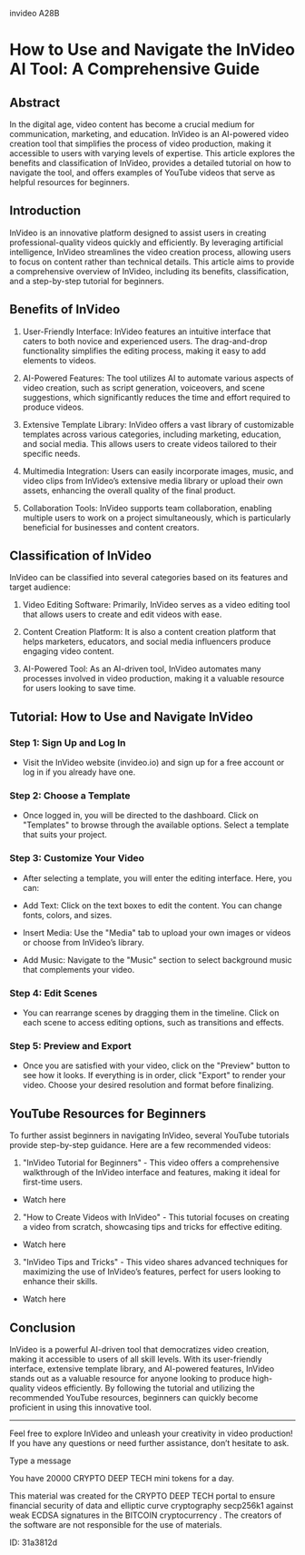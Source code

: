 invideo A28B
# How to Use and Navigate the InVideo AI Tool: A Comprehensive Guide



## Abstract



In the digital age, video content has become a crucial medium for communication, marketing, and education. InVideo is an AI-powered video creation tool that simplifies the process of video production, making it accessible to users with varying levels of expertise. This article explores the benefits and classification of InVideo, provides a detailed tutorial on how to navigate the tool, and offers examples of YouTube videos that serve as helpful resources for beginners.



## Introduction



InVideo is an innovative platform designed to assist users in creating professional-quality videos quickly and efficiently. By leveraging artificial intelligence, InVideo streamlines the video creation process, allowing users to focus on content rather than technical details. This article aims to provide a comprehensive overview of InVideo, including its benefits, classification, and a step-by-step tutorial for beginners.



## Benefits of InVideo



1. User-Friendly Interface: InVideo features an intuitive interface that caters to both novice and experienced users. The drag-and-drop functionality simplifies the editing process, making it easy to add elements to videos.



2. AI-Powered Features: The tool utilizes AI to automate various aspects of video creation, such as script generation, voiceovers, and scene suggestions, which significantly reduces the time and effort required to produce videos.



3. Extensive Template Library: InVideo offers a vast library of customizable templates across various categories, including marketing, education, and social media. This allows users to create videos tailored to their specific needs.



4. Multimedia Integration: Users can easily incorporate images, music, and video clips from InVideo’s extensive media library or upload their own assets, enhancing the overall quality of the final product.



5. Collaboration Tools: InVideo supports team collaboration, enabling multiple users to work on a project simultaneously, which is particularly beneficial for businesses and content creators.



## Classification of InVideo



InVideo can be classified into several categories based on its features and target audience:



1. Video Editing Software: Primarily, InVideo serves as a video editing tool that allows users to create and edit videos with ease.



2. Content Creation Platform: It is also a content creation platform that helps marketers, educators, and social media influencers produce engaging video content.



3. AI-Powered Tool: As an AI-driven tool, InVideo automates many processes involved in video production, making it a valuable resource for users looking to save time.



## Tutorial: How to Use and Navigate InVideo



### Step 1: Sign Up and Log In



- Visit the InVideo website (invideo.io) and sign up for a free account or log in if you already have one.



### Step 2: Choose a Template



- Once logged in, you will be directed to the dashboard. Click on "Templates" to browse through the available options. Select a template that suits your project.



### Step 3: Customize Your Video



- After selecting a template, you will enter the editing interface. Here, you can:

- Add Text: Click on the text boxes to edit the content. You can change fonts, colors, and sizes.

- Insert Media: Use the "Media" tab to upload your own images or videos or choose from InVideo’s library.

- Add Music: Navigate to the "Music" section to select background music that complements your video.



### Step 4: Edit Scenes



- You can rearrange scenes by dragging them in the timeline. Click on each scene to access editing options, such as transitions and effects.



### Step 5: Preview and Export



- Once you are satisfied with your video, click on the "Preview" button to see how it looks. If everything is in order, click "Export" to render your video. Choose your desired resolution and format before finalizing.



## YouTube Resources for Beginners



To further assist beginners in navigating InVideo, several YouTube tutorials provide step-by-step guidance. Here are a few recommended videos:



1. "InVideo Tutorial for Beginners" - This video offers a comprehensive walkthrough of the InVideo interface and features, making it ideal for first-time users.

- Watch here



2. "How to Create Videos with InVideo" - This tutorial focuses on creating a video from scratch, showcasing tips and tricks for effective editing.

- Watch here



3. "InVideo Tips and Tricks" - This video shares advanced techniques for maximizing the use of InVideo’s features, perfect for users looking to enhance their skills.

- Watch here



## Conclusion



InVideo is a powerful AI-driven tool that democratizes video creation, making it accessible to users of all skill levels. With its user-friendly interface, extensive template library, and AI-powered features, InVideo stands out as a valuable resource for anyone looking to produce high-quality videos efficiently. By following the tutorial and utilizing the recommended YouTube resources, beginners can quickly become proficient in using this innovative tool.



---



Feel free to explore InVideo and unleash your creativity in video production! If you have any questions or need further assistance, don’t hesitate to ask.



Type a message

You have 20000 CRYPTO DEEP TECH mini tokens for a day.


This material was created for the  CRYPTO DEEP TECH portal  to ensure financial security of data and elliptic curve cryptography  secp256k1 against weak ECDSA  signatures   in the  BITCOIN cryptocurrency . The creators of the software are not responsible for the use of materials.

 ID: 31a3812d
